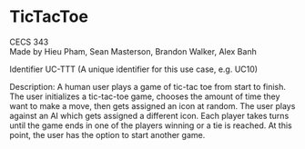 # TicTacToe
CECS 343<br>
Made by Hieu Pham, Sean Masterson, Brandon Walker, Alex Banh

Identifier UC-TTT (A unique identifier for this use case, e.g. UC10)

Description: A human user plays a game of tic-tac toe from start to finish. The user initializes a tic-tac-toe game, chooses the amount of time they want to make a move, then gets assigned an icon at random. The user plays against an AI which gets assigned a different icon. Each player takes turns until the game ends in one of the players winning or a tie is reached. At this point, the user has the option to start another game.
